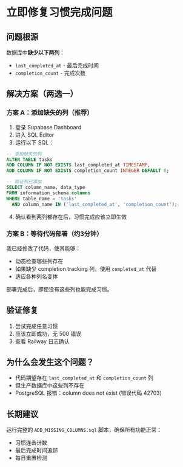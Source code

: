 # 立即修复习惯完成问题

## 问题根源
数据库中**缺少以下两列**：
- `last_completed_at` - 最后完成时间
- `completion_count` - 完成次数

## 解决方案（两选一）

### 方案 A：添加缺失的列（推荐）

1. 登录 Supabase Dashboard
2. 进入 SQL Editor
3. 运行以下 SQL：

```sql
-- 添加缺失的列
ALTER TABLE tasks 
ADD COLUMN IF NOT EXISTS last_completed_at TIMESTAMP,
ADD COLUMN IF NOT EXISTS completion_count INTEGER DEFAULT 0;

-- 验证列已添加
SELECT column_name, data_type 
FROM information_schema.columns 
WHERE table_name = 'tasks' 
  AND column_name IN ('last_completed_at', 'completion_count');
```

4. 确认看到两列都存在后，习惯完成应该立即生效

### 方案 B：等待代码部署（约3分钟）

我已经修改了代码，使其能够：
- 动态检查哪些列存在
- 如果缺少 completion tracking 列，使用 `completed_at` 代替
- 适应各种列名变体

部署完成后，即使没有这些列也能完成习惯。

## 验证修复

1. 尝试完成任意习惯
2. 应该立即成功，无 500 错误
3. 查看 Railway 日志确认

## 为什么会发生这个问题？

- 代码期望存在 `last_completed_at` 和 `completion_count` 列
- 但生产数据库中这些列不存在
- PostgreSQL 报错：column does not exist (错误代码 42703)

## 长期建议

运行完整的 `ADD_MISSING_COLUMNS.sql` 脚本，确保所有功能正常：
- 习惯连击计数
- 最后完成时间追踪
- 每日重置检测